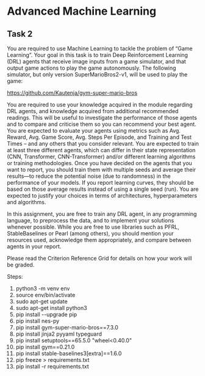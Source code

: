 # Advanced Machine Learning
## Task 2
You are required to use Machine Learning to tackle the problem of “Game Learning”. Your goal in this task is to train Deep Reinforcement Learning (DRL) agents that receive image inputs from a game simulator, and that output game actions to play the game autonomously.
The following simulator, but only version SuperMarioBros2-v1, will be used to play the game:

https://github.com/Kautenja/gym-super-mario-bros

You are required to use your knowledge acquired in the module regarding DRL agents, and knowledge acquired from additional recommended readings. This will be useful to investigate the performance of those agents and to compare and criticise them so you can recommend your best agent. You are expected to evaluate your agents using metrics such as Avg. Reward, Avg. Game Score, Avg. Steps Per Episode, and Training and Test Times – and any others that you consider relevant. You are expected to train at least three different agents, which can differ in their state representation (CNN, Transformer, CNN-Transformer) and/or different learning algorithms or training methodologies. Once you have decided on the agents that you want to report, you should train them with multiple seeds and average their results—to reduce the potential noise (due to randomness) in the performance of your models. If you report learning curves, they should be based on those average results instead of using a single seed (run). You are expected to justify your choices in terms of architectures, hyperparameters and algorithms. 

In this assignment, you are free to train any DRL agent, in any programming language, to preprocess the data, and to implement your solutions whenever possible. While you are free to use libraries such as PFRL, StableBaselines or Pearl (among others), you should mention your resources used, acknowledge them appropriately, and compare between agents in your report.

Please read the Criterion Reference Grid for details on how your work will be graded.

Steps:
1. python3 -m venv env
2. source env/bin/activate
3. sudo apt-get update
4. sudo apt-get install python3
5. pip install --upgrade pip
6. pip install nes-py
7. pip install gym-super-mario-bros==7.3.0
8. pip install jinja2 pyyaml typeguard
8. pip install setuptools==65.5.0 "wheel<0.40.0"
9. pip install gym==0.21.0
10. pip install stable-baselines3[extra]==1.6.0
11. pip freeze > requirements.txt
12. pip install -r requirements.txt

